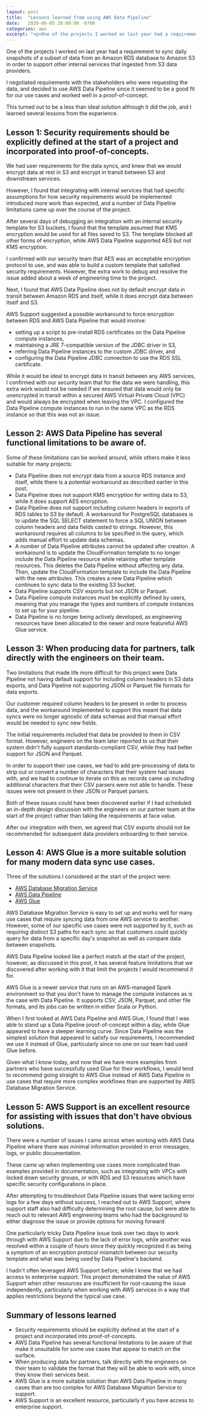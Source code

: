 ```yaml
---
layout: post
title:  "Lessons learned from using AWS Data Pipeline"
date:   2020-06-05 20:00:00 -0700
categories: aws
excerpt: "<p>One of the projects I worked on last year had a requirement to sync daily snapshots of data from Amazon RDS to Amazon S3 in order to support other internal services that ingested from S3 data providers.</p><p>I decided to use AWS Data Pipeline since it seemed to be a good fit for our use cases and worked well in a proof-of-concept.</p><p>This turned out to be a less than ideal solution although it did the job, and I learned several lessons from the experience.</p>"
---
```


One of the projects I worked on last year had a requirement to sync daily snapshots of a subset of data from an Amazon RDS database to Amazon S3 in order to support other internal services that ingested from S3 data providers.

I negotiated requirements with the stakeholders who were requesting the data, and decided to use AWS Data Pipeline since it seemed to be a good fit for our use cases and worked well in a proof-of-concept.

This turned out to be a less than ideal solution although it did the job, and I learned several lessons from the experience.

## Lesson 1: Security requirements should be explicitly defined at the start of a project and incorporated into proof-of-concepts.

We had user requirements for the data syncs, and knew that we would encrypt data at rest in S3 and encrypt in transit between S3 and downstream services.

However, I found that integrating with internal services that had specific assumptions for how security requirements would be implemented introduced more work than expected, and a number of Data Pipeline limitations came up over the course of the project.

After several days of debugging an integration with an internal security template for S3 buckets, I found that the template assumed that KMS encryption would be used for all files saved to S3.  The template blocked all other forms of encryption, while AWS Data Pipeline supported AES but not KMS encryption.

I confirmed with our security team that AES was an acceptable encryption protocol to use, and was able to build a custom template that satisfied security requirements.  However, the extra work to debug and resolve the issue added about a week of engineering time to the project.

Next, I found that AWS Data Pipeline does not by default encrypt data in transit between Amazon RDS and itself, while it does encrypt data between itself and S3.

AWS Support suggested a possible workaround to force encryption between RDS and AWS Data Pipeline that would involve:

* setting up a script to pre-install RDS certificates on the Data Pipeline compute instances,
* maintaining a JRE 7-compatible version of the JDBC driver in S3,
* referring Data Pipeline instances to the custom JDBC driver, and
* configuring the Data Pipeline JDBC connection to use the RDS SSL certificate.

While it would be ideal to encrypt data in transit between any AWS services, I confirmed with our security team that for the data we were handling, this extra work would not be needed if we ensured that data would only be unencrypted in transit within a secured AWS Virtual Private Cloud (VPC) and would always be encrypted when leaving the VPC.  I configured the Data Pipeline compute instances to run in the same VPC as the RDS instance so that this was not an issue.

## Lesson 2: AWS Data Pipeline has several functional limitations to be aware of.

Some of these limitations can be worked around, while others make it less suitable for many projects:

* Data Pipeline does not encrypt data from a source RDS instance and itself, while there is a potential workaround as described earlier in this post.
* Data Pipeline does not support KMS encryption for writing data to S3, while it does support AES encryption.
* Data Pipeline does not support including column headers in exports of RDS tables to S3 by default.  A workaround for PostgreSQL databases is to update the SQL SELECT statement to force a SQL UNION between column headers and data fields casted to strings.  However, this workaround requires all columns to be specified in the query, which adds manual effort to update data schemas.
* A number of Data Pipeline attributes cannot be updated after creation.  A workaround is to update the CloudFormation template to no longer include the Data Pipeline resource while retaining other template resources.  This deletes the Data Pipeline without affecting any data.  Then, update the CloudFormation template to include the Data Pipeline with the new attributes.  This creates a new Data Pipeline which continues to sync data to the existing S3 bucket.
* Data Pipeline supports CSV exports but not JSON or Parquet.
* Data Pipeline compute instances must be explicitly defined by users, meaning that you manage the types and numbers of compute instances to set up for your pipeline.
* Data Pipeline is no longer being actively developed, as engineering resources have been allocated to the newer and more featureful AWS Glue service.

## Lesson 3: When producing data for partners, talk directly with the engineers on their team.

Two limitations that made life more difficult for this project were Data Pipeline not having default support for including column headers in S3 data exports, and Data Pipeline not supporting JSON or Parquet file formats for data exports.

Our customer required column headers to be present in order to process data, and the workaround implemented to support this meant that data syncs were no longer agnostic of data schemas and that manual effort would be needed to sync new fields.

The initial requirements included that data be provided to them in CSV format.  However, engineers on the team later reported to us that their system didn't fully support standards-compliant CSV, while they had better support for JSON and Parquet.

In order to support their use cases, we had to add pre-processing of data to strip out or convert a number of characters that their system had issues with, and we had to continue to iterate on this as records came up including additional characters that their CSV parsers were not able to handle.  These issues were not present in their JSON or Parquet parsers.

Both of these issues could have been discovered earlier if I had scheduled an in-depth design discussion with the engineers on our partner team at the start of the project rather than taking the requirements at face value.

After our integration with them, we agreed that CSV exports should not be recommended for subsequent data providers onboarding to their service.

## Lesson 4: AWS Glue is a more suitable solution for many modern data sync use cases.

Three of the solutions I considered at the start of the project were:

* [AWS Database Migration Service](https://aws.amazon.com/dms/)
* [AWS Data Pipeline](https://aws.amazon.com/datapipeline/)
* [AWS Glue](https://aws.amazon.com/glue/)

AWS Database Migration Service is easy to set up and works well for many use cases that require syncing data from one AWS service to another.  However, some of our specific use cases were not supported by it, such as requiring distinct S3 paths for each sync so that customers could quickly query for data from a specific day's snapshot as well as compare data between snapshots.

AWS Data Pipeline looked like a perfect match at the start of the project, however, as discussed in this post, it has several feature limitations that we discovered after working with it that limit the projects I would recommend it for.

AWS Glue is a newer service that runs on an AWS-managed Spark environment so that you don't have to manage the compute instances as is the case with Data Pipeline.  It supports CSV, JSON, Parquet, and other file formats, and its jobs can be written in either Scala or Python.

When I first looked at AWS Data Pipeline and AWS Glue, I found that I was able to stand up a Data Pipeline proof-of-concept within a day, while Glue appeared to have a steeper learning curve.  Since Data Pipeline was the simplest solution that appeared to satisfy our requirements, I recommended we use it instead of Glue, particularly since no one on our team had used Glue before.

Given what I know today, and now that we have more examples from partners who have successfully used Glue for their workflows, I would tend to recommend going straight to AWS Glue instead of AWS Data Pipeline in use cases that require more complex workflows than are supported by AWS Database Migration Service.

## Lesson 5: AWS Support is an excellent resource for assisting with issues that don't have obvious solutions.

There were a number of issues I came across when working with AWS Data Pipeline where there was minimal information provided in error messages, logs, or public documentation.

These came up when implementing use cases more complicated than examples provided in documentation, such as integrating with VPCs with locked down security groups, or with RDS and S3 resources which have specific security configurations in place.

After attempting to troubleshoot Data Pipeline issues that were lacking error logs for a few days without success, I reached out to AWS Support, where support staff also had difficulty determining the root cause, but were able to reach out to relevant AWS engineering teams who had the background to either diagnose the issue or provide options for moving forward.

One particularly tricky Data Pipeline issue took over two days to work through with AWS Support due to the lack of error logs, while another was resolved within a couple of hours since they quickly recognized it as being a symptom of an encryption protocol mismatch between our security template and what was being used by Data Pipeline's backend.

I hadn't often leveraged AWS Support before, while I knew that we had access to enterprise support.  This project demonstrated the value of AWS Support when other resources are insufficient for root-causing the issue independently, particularly when working with AWS services in a way that applies restrictions beyond the typical use case.

## Summary of lessons learned

* Security requirements should be explicitly defined at the start of a project and incorporated into proof-of-concepts.
* AWS Data Pipeline has several functional limitations to be aware of that make it unsuitable for some use cases that appear to match on the surface.
* When producing data for partners, talk directly with the engineers on their team to validate the format that they will be able to work with, since they know their services best.
* AWS Glue is a more suitable solution than AWS Data Pipeline in many cases than are too complex for AWS Database Migration Service to support.
* AWS Support is an excellent resource, particularly if you have access to enterprise support.
